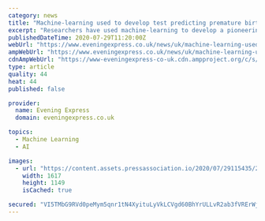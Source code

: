 ```yaml
---
category: news
title: "Machine-learning used to develop test predicting premature births"
excerpt: "Researchers have used machine-learning to develop a pioneering test to accurately predict potential premature births (Danny Lawson/PA) Machine-learning has been used to develop a pioneering test which accurately predicted potential premature births in ..."
publishedDateTime: 2020-07-29T11:20:00Z
webUrl: "https://www.eveningexpress.co.uk/news/uk/machine-learning-used-to-develop-test-predicting-premature-births/"
ampWebUrl: "https://www.eveningexpress.co.uk/news/uk/machine-learning-used-to-develop-test-predicting-premature-births/amp/"
cdnAmpWebUrl: "https://www-eveningexpress-co-uk.cdn.ampproject.org/c/s/www.eveningexpress.co.uk/news/uk/machine-learning-used-to-develop-test-predicting-premature-births/amp/"
type: article
quality: 44
heat: 44
published: false

provider:
  name: Evening Express
  domain: eveningexpress.co.uk

topics:
  - Machine Learning
  - AI

images:
  - url: "https://content.assets.pressassociation.io/2020/07/29115435/22880a1e-7487-4735-84f8-c5bc3a33b4d4.jpg"
    width: 1617
    height: 1149
    isCached: true

secured: "VI5TMbG9RVd0peMym5qnr1tN4XyituLyVkLCVgd60BhYrULLvR2ab3fVRErWjbHfysUSq2OYb4XGS1z3dJ80QHC5Hnb1ubajoEanLN1QkgjVh1HXpAk99agRVPW4ylDuEUCCiODAUlccPalYnMI1Rrihqc01XEDCwsvBSLE0QH4nMWi3HZ4gCfcMAeUR5KUJX6JvX8qD3FCfjXEE+kKLzjd4pvV1d68OhGqsBMMf0ehKNO3N4uAsnU2PoTsnnFGf09Rw/Ms2ex2Hzmgaov3aVzH4Nvn0ZkwdIwKm6EpbUq+McaK/1VhEEIUpMMqonHs50TE1HhkXYl0mHYdJ7v/XqQ==;xhVCpAIeKAKt+65YprP9lQ=="
---
```


